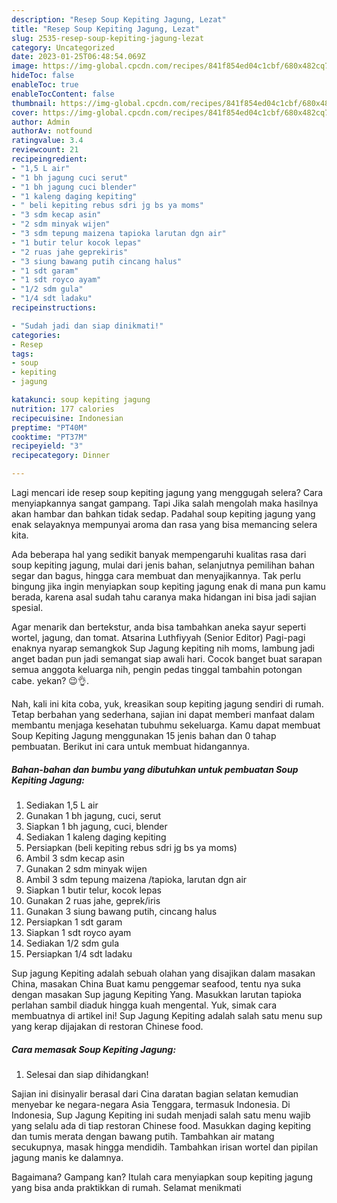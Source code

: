 ```yaml
---
description: "Resep Soup Kepiting Jagung, Lezat"
title: "Resep Soup Kepiting Jagung, Lezat"
slug: 2535-resep-soup-kepiting-jagung-lezat
category: Uncategorized
date: 2023-01-25T06:48:54.069Z
image: https://img-global.cpcdn.com/recipes/841f854ed04c1cbf/680x482cq70/soup-kepiting-jagung-foto-resep-utama.jpg
hideToc: false
enableToc: true
enableTocContent: false
thumbnail: https://img-global.cpcdn.com/recipes/841f854ed04c1cbf/680x482cq70/soup-kepiting-jagung-foto-resep-utama.jpg
cover: https://img-global.cpcdn.com/recipes/841f854ed04c1cbf/680x482cq70/soup-kepiting-jagung-foto-resep-utama.jpg
author: Admin
authorAv: notfound
ratingvalue: 3.4
reviewcount: 21
recipeingredient:
- "1,5 L air"
- "1 bh jagung cuci serut"
- "1 bh jagung cuci blender"
- "1 kaleng daging kepiting"
- " beli kepiting rebus sdri jg bs ya moms"
- "3 sdm kecap asin"
- "2 sdm minyak wijen"
- "3 sdm tepung maizena tapioka larutan dgn air"
- "1 butir telur kocok lepas"
- "2 ruas jahe geprekiris"
- "3 siung bawang putih cincang halus"
- "1 sdt garam"
- "1 sdt royco ayam"
- "1/2 sdm gula"
- "1/4 sdt ladaku"
recipeinstructions:

- "Sudah jadi dan siap dinikmati!"
categories:
- Resep
tags:
- soup
- kepiting
- jagung

katakunci: soup kepiting jagung 
nutrition: 177 calories
recipecuisine: Indonesian
preptime: "PT40M"
cooktime: "PT37M"
recipeyield: "3"
recipecategory: Dinner

---
```



Lagi mencari ide resep soup kepiting jagung yang menggugah selera? Cara menyiapkannya sangat gampang. Tapi Jika salah mengolah maka hasilnya akan hambar dan bahkan tidak sedap. Padahal soup kepiting jagung yang enak selayaknya mempunyai aroma dan rasa yang bisa memancing selera kita.


Ada beberapa hal yang sedikit banyak mempengaruhi kualitas rasa dari soup kepiting jagung, mulai dari jenis bahan, selanjutnya pemilihan bahan segar dan bagus, hingga cara membuat dan menyajikannya. Tak perlu bingung jika ingin menyiapkan soup kepiting jagung enak di mana pun kamu berada, karena asal sudah tahu caranya maka hidangan ini bisa jadi sajian spesial.

Agar menarik dan bertekstur, anda bisa tambahkan aneka sayur seperti wortel, jagung, dan tomat. Atsarina Luthfiyyah (Senior Editor) Pagi-pagi enaknya nyarap semangkok Sup Jagung kepiting nih moms, lambung jadi anget badan pun jadi semangat siap awali hari. Cocok banget buat sarapan semua anggota keluarga nih, pengin pedas tinggal tambahin potongan cabe. yekan? 😉👌.


Nah, kali ini kita coba, yuk, kreasikan soup kepiting jagung sendiri di rumah. Tetap berbahan yang sederhana, sajian ini dapat memberi manfaat dalam membantu menjaga kesehatan tubuhmu sekeluarga. Kamu dapat membuat Soup Kepiting Jagung menggunakan 15 jenis bahan dan 0 tahap pembuatan. Berikut ini cara untuk membuat hidangannya.

<!--inarticleads1-->

##### Bahan-bahan dan bumbu yang dibutuhkan untuk pembuatan Soup Kepiting Jagung:

1. Sediakan 1,5 L air
1. Gunakan 1 bh jagung, cuci, serut
1. Siapkan 1 bh jagung, cuci, blender
1. Sediakan 1 kaleng daging kepiting
1. Persiapkan  (beli kepiting rebus sdri jg bs ya moms)
1. Ambil 3 sdm kecap asin
1. Gunakan 2 sdm minyak wijen
1. Ambil 3 sdm tepung maizena /tapioka, larutan dgn air
1. Siapkan 1 butir telur, kocok lepas
1. Gunakan 2 ruas jahe, geprek/iris
1. Gunakan 3 siung bawang putih, cincang halus
1. Persiapkan 1 sdt garam
1. Siapkan 1 sdt royco ayam
1. Sediakan 1/2 sdm gula
1. Persiapkan 1/4 sdt ladaku


Sup jagung Kepiting adalah sebuah olahan yang disajikan dalam masakan China, masakan China Buat kamu penggemar seafood, tentu nya suka dengan masakan Sup jagung Kepiting Yang. Masukkan larutan tapioka perlahan sambil diaduk hingga kuah mengental. Yuk, simak cara membuatnya di artikel ini! Sup Jagung Kepiting adalah salah satu menu sup yang kerap dijajakan di restoran Chinese food. 

<!--inarticleads2-->

##### Cara memasak Soup Kepiting Jagung:


1. Selesai dan siap dihidangkan!

Sajian ini disinyalir berasal dari Cina daratan bagian selatan kemudian menyebar ke negara-negara Asia Tenggara, termasuk Indonesia. Di Indonesia, Sup Jagung Kepiting ini sudah menjadi salah satu menu wajib yang selalu ada di tiap restoran Chinese food. Masukkan daging kepiting dan tumis merata dengan bawang putih. Tambahkan air matang secukupnya, masak hingga mendidih. Tambahkan irisan wortel dan pipilan jagung manis ke dalamnya. 

Bagaimana? Gampang kan? Itulah cara menyiapkan soup kepiting jagung yang bisa anda praktikkan di rumah. Selamat menikmati
